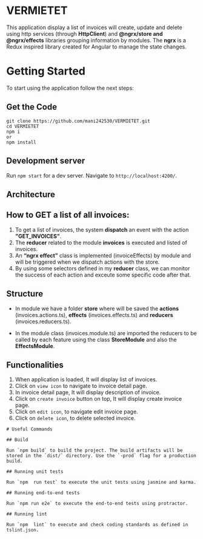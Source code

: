 # VERMIETET

This application display a list of invoices will create, update and delete using http services (through **HttpClient**) and **@ngrx/store and @ngrx/effects** libraries grouping information by modules. The **ngrx** is a Redux inspired library created for Angular to manage the state changes.

# Getting Started
To start using the application follow the next steps:

## Get the Code
```
git clone https://github.com/mani242530/VERMIETET.git
cd VERMIETET
npm i
or
npm install
```
## Development server

Run `npm start` for a dev server. Navigate to `http://localhost:4200/`.

## Architecture

## How to GET a list of all invoices:
1. To get a list of invoices, the system **dispatch** an event with the action **"GET_INVOICES"**.
2. The **reducer** related to the module **invoices** is executed and listed of invoices.
3. An **“ngrx effect”** class is implemented (invoiceEffects) by module and will be triggered when we dispatch actions with the store.
4. By using some selectors defined in my **reducer** class, we can monitor the success of each action and exceute some specific code after that.

## Structure
- In module we have a folder **store** where will be saved the **actions** (invoices.actions.ts), **effects** (invoices.effects.ts) and **reducers** (invoices.reducers.ts).

- In the module class (invoices.module.ts) are imported the reducers to be called by each feature using the class **StoreModule** and also the **EffectsModule**.

## Functionalities
1. When application is loaded, It will display list of invoices.
2. Click on `view icon` to navigate to invoice detail page.
3. In invoice detail page, It will display description of invoice.
4. Click on `create invoice` button on top, It will display create invoice page.
4. Click on `edit icon`, to navigate edit invoice page.
4. Click on `delete icon`, to delete selected invoice.

```
# Useful Commands

## Build

Run `npm build` to build the project. The build artifacts will be stored in the `dist/` directory. Use the `-prod` flag for a production build.

## Running unit tests

Run `npm  run test` to execute the unit tests using jasmine and karma.

## Running end-to-end tests

Run `npm run e2e` to execute the end-to-end tests using protractor.

## Running lint

Run `npm  lint` to execute and check coding standards as defined in tslint.json.

